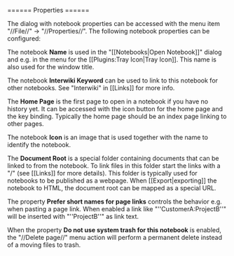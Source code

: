 ====== Properties ======

The dialog with notebook properties can be accessed with the menu item "//File//" -> "//Properties//". The following notebook properties can be configured:

The notebook **Name** is used in the "[[Notebooks|Open Notebook]]" dialog and e.g. in the menu for the [[Plugins:Tray Icon|Tray Icon]]. This name is also used for the window title.

The notebook **Interwiki Keyword** can be used to link to this notebook for other notebooks. See "Interwiki" in [[Links]] for more info.

The **Home Page** is the first page to open in a notebook if you have no history yet. It can be accessed with the icon button for the home page and the <Alt><Home> key binding. Typically the home page should be an index page linking to other pages.

The notebook **Icon** is an image that is used together with the name to identify the notebook.

The **Document Root** is a special folder containing documents that can be linked to from the notebook. To link files in this folder start the links with a "/" (see [[Links]] for more details). This folder is typically used for notebooks to be published as a webpage. When [[Export|exporting]] the notebook to HTML, the document root can be mapped as a special URL.

The property **Prefer short names for page links** controls the behavior e.g. when pasting a page link. When enabled a link like "''CustomerA:ProjectB''" will be inserted with "''ProjectB''" as link text.

When the property **Do not use system trash for this notebook** is enabled, the "//Delete page//" menu action will perform a permanent delete instead of a moving files to trash.
